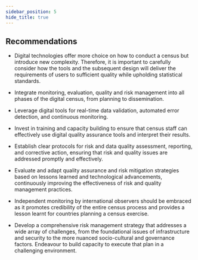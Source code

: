 ```yaml
---
sidebar_position: 5
hide_title: true 
---
```


## Recommendations

- Digital technologies offer more choice on how to conduct a census but introduce new complexity. Therefore, it is important to carefully consider how the tools and the subsequent design will deliver the requirements of users to sufficient quality while upholding statistical standards.

- Integrate monitoring, evaluation, quality and risk management into all phases of the digital census, from planning to dissemination.

- Leverage digital tools for real-time data validation, automated error detection, and continuous monitoring.

- Invest in training and capacity building to ensure that census staff can effectively use digital quality assurance tools and interpret their results.

- Establish clear protocols for risk and data quality assessment, reporting, and corrective action, ensuring that risk and quality issues are addressed promptly and effectively.

- Evaluate and adapt quality assurance and risk mitigation strategies based on lessons learned and technological advancements, continuously improving the effectiveness of risk and quality management practices.

- Independent monitoring by international observers should be embraced as it promotes credibility of the entire census process and provides a lesson learnt for countries planning a census exercise.

- Develop a comprehensive risk management strategy that addresses a wide array of challenges, from the foundational issues of infrastructure and security to the more nuanced socio-cultural and governance factors. Endeavour to build capacity to execute that plan in a challenging environment.